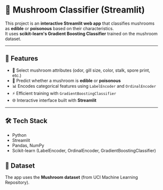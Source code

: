 # 🍄 Mushroom Classifier (Streamlit)

This project is an **interactive Streamlit web app** that classifies mushrooms as **edible** or **poisonous** based on their characteristics.  
It uses **scikit-learn's Gradient Boosting Classifier** trained on the mushroom dataset.  

---

## 🚀 Features
- 🧾 Select mushroom attributes (odor, gill size, color, stalk, spore print, etc.)  
- 🤖 Predict whether a mushroom is **edible** or **poisonous**  
- 📊 Encodes categorical features using `LabelEncoder` and `OrdinalEncoder`  
- ⚡ Efficient training with `GradientBoostingClassifier`  
- 🌐 Interactive interface built with **Streamlit**  

---

## 🛠 Tech Stack
- Python  
- Streamlit  
- Pandas, NumPy  
- Scikit-learn (LabelEncoder, OrdinalEncoder, GradientBoostingClassifier)  

## 📂 Dataset
The app uses the **Mushroom dataset** (from UCI Machine Learning Repository).  
